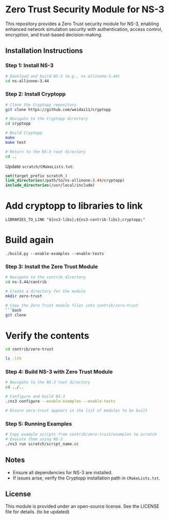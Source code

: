 # Zero Trust Security Module for NS-3

This repository provides a Zero Trust security module for NS-3, enabling enhanced network simulation security with authentication, access control, encryption, and trust-based decision-making.

## Installation Instructions

### Step 1: Install NS-3
```bash
# Download and build NS-3 (e.g., ns-allinone-3.44)
cd ns-allinone-3.44
```

### Step 2: Install Cryptopp
```bash
# Clone the Cryptopp repository
git clone https://github.com/weidai11/cryptopp

# Navigate to the Cryptopp directory
cd cryptopp

# Build Cryptopp
make
make test

# Return to the NS-3 root directory
cd ..
```

Update `scratch/CMakeLists.txt`:
```cmake
set(target_prefix scratch_)
link_directories(/path/to/ns-allinone-3.44/cryptopp)
include_directories(/usr/local/include)
```

# Add cryptopp to libraries to link

```
LIBRARIES_TO_LINK "${ns3-libs};${ns3-contrib-libs};cryptopp;"
```

# Build again
```
./build.py --enable-examples --enable-tests
```

### Step 3: Install the Zero Trust Module
```bash
# Navigate to the contrib directory
cd ns-3.44/contrib

# Create a directory for the module
mkdir zero-trust

# Copy the Zero Trust module files into contrib/zero-trust
```bash
git clone 
```

# Verify the contents
```bash
cd contrib/zero-trust

ls -lth 
```

### Step 4: Build NS-3 with Zero Trust Module
```bash
# Navigate to the NS-3 root directory
cd ../..

# Configure and build NS-3
./ns3 configure --enable-examples --enable-tests

# Ensure zero-trust appears in the list of modules to be built

```

### Step 5: Running Examples
```bash
# Copy example scripts from contrib/zero-trust/examples to scratch
# Execute them using NS-3
./ns3 run scratch/script_name.cc
```

## Notes
- Ensure all dependencies for NS-3 are installed.
- If issues arise, verify the Cryptopp installation path in `CMakeLists.txt`.

## License
This module is provided under an open-source license. See the LICENSE file for details. (to be updated)

